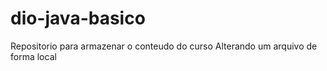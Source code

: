 # dio-java-basico
Repositorio para armazenar o conteudo do curso
Alterando um arquivo de forma local
